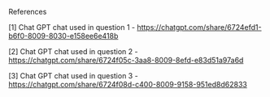 References


[1] Chat GPT chat used in question 1 - https://chatgpt.com/share/6724efd1-b6f0-8009-8030-e158ee6e418b

[2] Chat GPT chat used in question 2 - https://chatgpt.com/share/6724f05c-3aa8-8009-8efd-e83d51a97a6d

[3] Chat GPT chat used in question 3 - https://chatgpt.com/share/6724f08d-c400-8009-9158-951ed8d62833